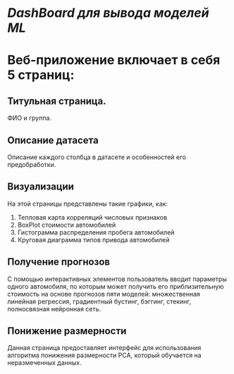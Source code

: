 # *DashBoard для вывода моделей ML*

# Веб-приложение включает в себя 5 страниц:

## Титульная страница.
ФИО и группа.

## Описание датасета
Описание каждого столбца в датасете и особенностей его предобработки.

## Визуализации
На этой страницы представлены такие графики, как:
1. Тепловая карта корреляций числовых признаков
2. BoxPlot стоимости автомобилей
3. Гистограмма распределения пробега автомобилей
4. Круговая диаграмма типов привода автомобилей

## Получение прогнозов
С помощью интерактивных элементов пользователь вводит параметры одного автомобиля, по которым может получить его приблизительную стоимость на основе прогнозов пяти моделей: множественная линейная регрессия,
градиентный бустинг, бэггинг, стекинг, полносвязная нейронная сеть.

## Понижение размерности
Данная страница предоставляет интерфейс для использования алгоритма понижения размерности PCA, который обучается на неразмеченных данных.
